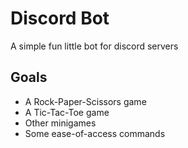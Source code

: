 # Discord Bot
A simple fun little bot for discord servers

## Goals
* A Rock-Paper-Scissors game
* A Tic-Tac-Toe game
* Other minigames
* Some ease-of-access commands
